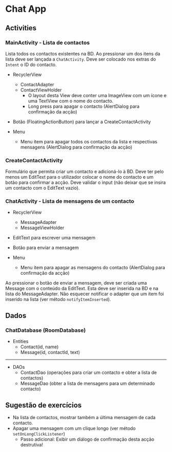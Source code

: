 # Chat App

## Activities
### MainActivity - Lista de contactos

Lista todos os contactos existentes na BD.
Ao pressionar um dos itens da lista deve ser lançada a `ChatActivity`. Deve ser colocado nos extras do `Intent` o ID do contacto.

- RecyclerView
    - ContactAdapter
    - ContactViewHolder
        - O layout desta View deve conter uma ImageView com um ícone e uma TextView com o nome do contacto.
        - Long press para apagar o contacto (AlertDialog para confirmação da acção)


- Botão (FloatingActionButton) para lançar a CreateContactActivity

- Menu
    - Menu item para apagar todos os contactos da lista e respectivas mensagens (AlertDialog para confirmação da acção)

### CreateContactActivity
Formulário que permita criar um contacto e adicioná-lo à BD. Deve ter pelo menos um EditText para o utilizador colocar o nome do contacto e um botão para confirmar a acção. Deve validar o input (não deixar que se insira um contacto com o EditText vazio).

### ChatActivity - Lista de mensagens de um contacto
- RecyclerView
    - MessageAdapter
    - MessageViewHolder


- EditText para escrever uma mensagem
- Botão para enviar a mensagem

- Menu
    - Menu item para apagar as mensagens do contacto (AlertDialog para confirmação da acção)

Ao pressionar o botão de enviar a mensagem, deve ser criada uma Message com o conteúdo da EditText. Esta deve ser inserida na BD e na lista do MessageAdapter. Não esquecer notificar o adapter que um item foi inserido na lista (ver método `notifyItemInserted`). 

    
## Dados

### ChatDatabase (RoomDatabase)
- Entities
    - Contact(id, name)
    - Message(id, contactId, text)
___
- DAOs
    - ContactDao (operações para criar um contacto e obter a lista de contactos)
    - MessageDao (obter a lista de mensagens para um determinado contacto)


## Sugestão de exercícios
- Na lista de contactos, mostrar também a última mensagem de cada contacto.
- Apagar uma mensagem com um clique longo (ver método `setOnLongClickListener`)
    - Passo adicional: Exibir um diálogo de confirmação desta acção destrutiva!
